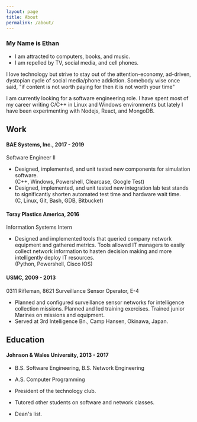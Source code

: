 ```yaml
---
layout: page
title: About
permalink: /about/
---
```


### My Name is Ethan
- I am attracted to computers, books, and music.
- I am repelled by TV, social media, and cell phones.

I love technology but strive to stay out of the attention-economy, ad-driven, dystopian cycle of social media/phone addiction. Somebody wise once said, "if content is not worth paying for then it is not worth your time"

I am currently looking for a software engineering role. I have spent most of my career writing C/C++ in Linux and Windows environments but lately I have been experimenting with Nodejs, React, and MongoDB.

## Work  
#### BAE Systems, Inc., 2017 - 2019  
Software Engineer II  
- Designed, implemented, and unit tested new components for simulation software.  
(C++, Windows, Powershell, Clearcase, Google Test)  
- Designed, implemented, and unit tested new integration lab test stands to significantly shorten automated test time and hardware wait time.  
(C, Linux, Git, Bash, GDB, Bitbucket)

#### Toray Plastics America, 2016
Information Systems Intern  
- Designed and implemented tools that queried company network equipment and gathered metrics. Tools allowed IT managers to easily collect network information to hasten decision making and more intelligently deploy IT resources.  
(Python, Powershell, Cisco IOS)

#### USMC, 2009 - 2013
0311 Rifleman, 8621 Surveillance Sensor Operator, E-4  
- Planned and configured surveillance sensor networks for intelligence collection missions. Planned and led training exercises. Trained junior Marines on missions and equipment.
- Served at 3rd Intelligence Bn., Camp Hansen, Okinawa, Japan.

## Education
#### Johnson & Wales University, 2013 - 2017
- B.S. Software Engineering, B.S. Network Engineering
- A.S. Computer Programming

- President of the technology club.
- Tutored other students on software and network classes.
- Dean's list.
